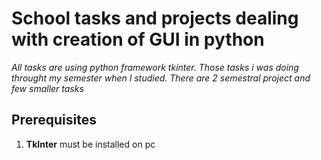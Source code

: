 # School tasks and projects dealing with creation of GUI in python

*All tasks are using python framework tkinter. Those tasks i was doing throught my semester when I studied. There are 2 semestral project and few smaller tasks*

## Prerequisites
 1. **TkInter** must be installed on pc

